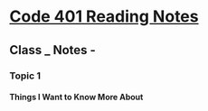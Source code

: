 # [Code 401 Reading Notes](https://mel-johnston.github.io/reading-notes/#code-401---advanced-software-development)

## Class _ Notes -

### Topic 1

#### Things I Want to Know More About